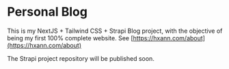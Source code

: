 # Personal Blog

This is my NextJS + Tailwind CSS + Strapi Blog project, with the objective of being my first 100% complete website. See [https://hxann.com/about](https://hxann.com/about)

The Strapi project repository will be published soon.
